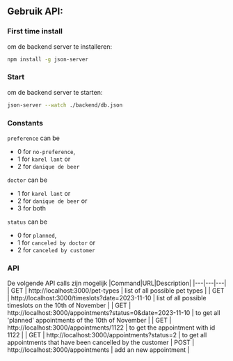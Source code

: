 ## Gebruik API:

### First time install 
om de backend server te installeren: 
```bash
npm install -g json-server
```

### Start 
om de backend server te starten: 
```bash
json-server --watch ./backend/db.json
```

### Constants
`preference` can be 
 - 0 for `no-preference`, 
 - 1 for `karel lant` or 
 - 2 for `danique de beer`
  
`doctor` can be 
 - 1 for `karel lant` or 
 - 2 for `danique de beer` or 
 - 3 for both
    
`status` can be 
 - 0 for `planned`, 
 - 1 for `canceled by doctor` or 
 - 2 for `canceled by customer` 

### API
De volgende API calls zijn mogelijk
|Command|URL|Description|
|---|---|---|
| GET   | http://localhost:3000/pet-types                              | list of all possible pet types |
| GET   | http://localhost:3000/timeslots?date=2023-11-10              | list of all possible timeslots on the 10th of November |
| GET   | http://localhost:3000/appointments?status=0&date=2023-11-10  | to get all 'planned' appointments of the 10th of November |
| GET   | http://localhost:3000/appointments/1122                      | to get the appointment with id 1122 |
| GET   | http://localhost:3000/appointments?status=2                   | to get all appointments that have been cancelled by the customer
| POST  | http://localhost:3000/appointments                            | add an new appointment |

